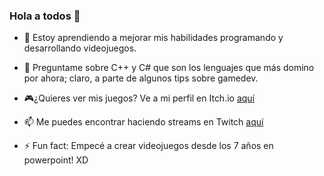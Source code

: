 ### Hola a todos 🐸

- 🌱 Estoy aprendiendo a mejorar mis habilidades programando y desarrollando videojuegos.
- 💬 Preguntame sobre C++ y C# que son los lenguajes que más domino por ahora; claro, a parte de algunos tips sobre gamedev.
- 🎮¿Quieres ver mis juegos? Ve a mi perfil en Itch.io [aquí](https://frowsyfrog.itch.io/)
- 📫 Me puedes encontrar haciendo streams en Twitch [aquí](https://www.twitch.tv/frowsyfrog)

- ⚡ Fun fact: Empecé a crear videojuegos desde los 7 años en powerpoint! XD

